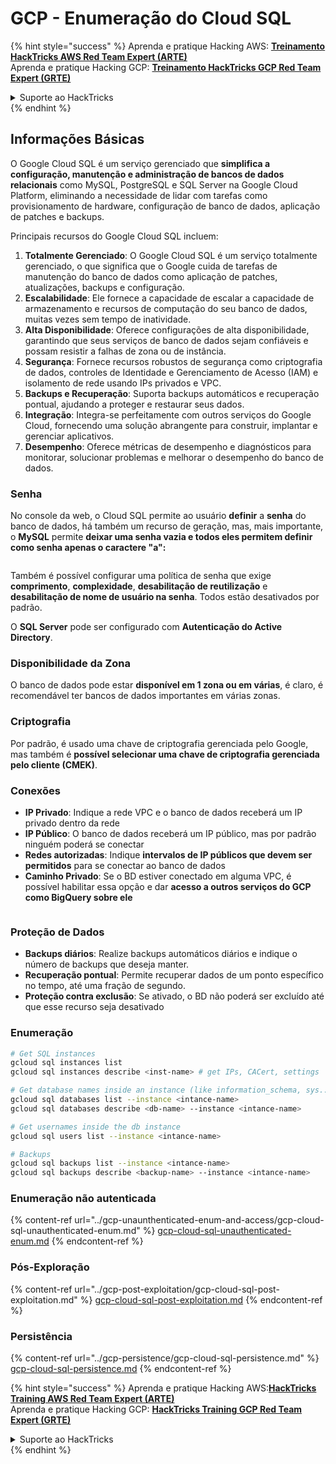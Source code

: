 # GCP - Enumeração do Cloud SQL

{% hint style="success" %}
Aprenda e pratique Hacking AWS: <img src="/.gitbook/assets/image.png" alt="" data-size="line">[**Treinamento HackTricks AWS Red Team Expert (ARTE)**](https://training.hacktricks.xyz/courses/arte)<img src="/.gitbook/assets/image.png" alt="" data-size="line">\
Aprenda e pratique Hacking GCP: <img src="/.gitbook/assets/image (2).png" alt="" data-size="line">[**Treinamento HackTricks GCP Red Team Expert (GRTE)**<img src="/.gitbook/assets/image (2).png" alt="" data-size="line">](https://training.hacktricks.xyz/courses/grte)

<details>

<summary>Suporte ao HackTricks</summary>

* Verifique os [**planos de assinatura**](https://github.com/sponsors/carlospolop)!
* **Junte-se ao** 💬 [**grupo Discord**](https://discord.gg/hRep4RUj7f) ou ao [**grupo telegram**](https://t.me/peass) ou **siga-nos** no **Twitter** 🐦 [**@hacktricks\_live**](https://twitter.com/hacktricks\_live)**.**
* **Compartilhe truques de hacking enviando PRs para os repositórios** [**HackTricks**](https://github.com/carlospolop/hacktricks) e [**HackTricks Cloud**](https://github.com/carlospolop/hacktricks-cloud).

</details>
{% endhint %}

## Informações Básicas

O Google Cloud SQL é um serviço gerenciado que **simplifica a configuração, manutenção e administração de bancos de dados relacionais** como MySQL, PostgreSQL e SQL Server na Google Cloud Platform, eliminando a necessidade de lidar com tarefas como provisionamento de hardware, configuração de banco de dados, aplicação de patches e backups.

Principais recursos do Google Cloud SQL incluem:

1. **Totalmente Gerenciado**: O Google Cloud SQL é um serviço totalmente gerenciado, o que significa que o Google cuida de tarefas de manutenção do banco de dados como aplicação de patches, atualizações, backups e configuração.
2. **Escalabilidade**: Ele fornece a capacidade de escalar a capacidade de armazenamento e recursos de computação do seu banco de dados, muitas vezes sem tempo de inatividade.
3. **Alta Disponibilidade**: Oferece configurações de alta disponibilidade, garantindo que seus serviços de banco de dados sejam confiáveis e possam resistir a falhas de zona ou de instância.
4. **Segurança**: Fornece recursos robustos de segurança como criptografia de dados, controles de Identidade e Gerenciamento de Acesso (IAM) e isolamento de rede usando IPs privados e VPC.
5. **Backups e Recuperação**: Suporta backups automáticos e recuperação pontual, ajudando a proteger e restaurar seus dados.
6. **Integração**: Integra-se perfeitamente com outros serviços do Google Cloud, fornecendo uma solução abrangente para construir, implantar e gerenciar aplicativos.
7. **Desempenho**: Oferece métricas de desempenho e diagnósticos para monitorar, solucionar problemas e melhorar o desempenho do banco de dados.

### Senha

No console da web, o Cloud SQL permite ao usuário **definir** a **senha** do banco de dados, há também um recurso de geração, mas, mais importante, o **MySQL** permite **deixar uma senha vazia e todos eles permitem definir como senha apenas o caractere "a":**

<figure><img src="../../../.gitbook/assets/image (14).png" alt=""><figcaption></figcaption></figure>

Também é possível configurar uma política de senha que exige **comprimento**, **complexidade**, **desabilitação de reutilização** e **desabilitação de nome de usuário na senha**. Todos estão desativados por padrão.

O **SQL Server** pode ser configurado com **Autenticação do Active Directory**.

### Disponibilidade da Zona

O banco de dados pode estar **disponível em 1 zona ou em várias**, é claro, é recomendável ter bancos de dados importantes em várias zonas.

### Criptografia

Por padrão, é usado uma chave de criptografia gerenciada pelo Google, mas também é **possível selecionar uma chave de criptografia gerenciada pelo cliente (CMEK)**.

### Conexões

* **IP Privado**: Indique a rede VPC e o banco de dados receberá um IP privado dentro da rede
* **IP Público**: O banco de dados receberá um IP público, mas por padrão ninguém poderá se conectar
* **Redes autorizadas**: Indique **intervalos de IP públicos que devem ser permitidos** para se conectar ao banco de dados
* **Caminho Privado**: Se o BD estiver conectado em alguma VPC, é possível habilitar essa opção e dar **acesso a outros serviços do GCP como BigQuery sobre ele**

<figure><img src="../../../.gitbook/assets/image (15).png" alt=""><figcaption></figcaption></figure>

### Proteção de Dados

* **Backups diários**: Realize backups automáticos diários e indique o número de backups que deseja manter.
* **Recuperação pontual**: Permite recuperar dados de um ponto específico no tempo, até uma fração de segundo.
* **Proteção contra exclusão**: Se ativado, o BD não poderá ser excluído até que esse recurso seja desativado

### Enumeração
```bash
# Get SQL instances
gcloud sql instances list
gcloud sql instances describe <inst-name> # get IPs, CACert, settings

# Get database names inside an instance (like information_schema, sys...)
gcloud sql databases list --instance <intance-name>
gcloud sql databases describe <db-name> --instance <intance-name>

# Get usernames inside the db instance
gcloud sql users list --instance <intance-name>

# Backups
gcloud sql backups list --instance <intance-name>
gcloud sql backups describe <backup-name> --instance <intance-name>
```
### Enumeração não autenticada

{% content-ref url="../gcp-unaunthenticated-enum-and-access/gcp-cloud-sql-unauthenticated-enum.md" %}
[gcp-cloud-sql-unauthenticated-enum.md](../gcp-unaunthenticated-enum-and-access/gcp-cloud-sql-unauthenticated-enum.md)
{% endcontent-ref %}

### Pós-Exploração

{% content-ref url="../gcp-post-exploitation/gcp-cloud-sql-post-exploitation.md" %}
[gcp-cloud-sql-post-exploitation.md](../gcp-post-exploitation/gcp-cloud-sql-post-exploitation.md)
{% endcontent-ref %}

### Persistência

{% content-ref url="../gcp-persistence/gcp-cloud-sql-persistence.md" %}
[gcp-cloud-sql-persistence.md](../gcp-persistence/gcp-cloud-sql-persistence.md)
{% endcontent-ref %}

{% hint style="success" %}
Aprenda e pratique Hacking AWS:<img src="/.gitbook/assets/image.png" alt="" data-size="line">[**HackTricks Training AWS Red Team Expert (ARTE)**](https://training.hacktricks.xyz/courses/arte)<img src="/.gitbook/assets/image.png" alt="" data-size="line">\
Aprenda e pratique Hacking GCP: <img src="/.gitbook/assets/image (2).png" alt="" data-size="line">[**HackTricks Training GCP Red Team Expert (GRTE)**<img src="/.gitbook/assets/image (2).png" alt="" data-size="line">](https://training.hacktricks.xyz/courses/grte)

<details>

<summary>Suporte ao HackTricks</summary>

* Verifique os [**planos de assinatura**](https://github.com/sponsors/carlospolop)!
* **Junte-se ao** 💬 [**grupo Discord**](https://discord.gg/hRep4RUj7f) ou ao [**grupo telegram**](https://t.me/peass) ou **siga-nos** no **Twitter** 🐦 [**@hacktricks\_live**](https://twitter.com/hacktricks\_live)**.**
* **Compartilhe truques de hacking enviando PRs para os repositórios** [**HackTricks**](https://github.com/carlospolop/hacktricks) e [**HackTricks Cloud**](https://github.com/carlospolop/hacktricks-cloud).

</details>
{% endhint %}
